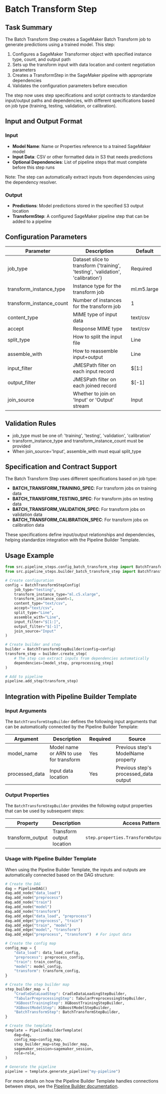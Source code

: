 # Batch Transform Step

## Task Summary
The Batch Transform Step creates a SageMaker Batch Transform job to generate predictions using a trained model. This step:

1. Configures a SageMaker Transformer object with specified instance type, count, and output path
2. Sets up the transform input with data location and content negotiation parameters
3. Creates a TransformStep in the SageMaker pipeline with appropriate dependencies
4. Validates the configuration parameters before execution

The step now uses step specifications and script contracts to standardize input/output paths and dependencies, with different specifications based on job type (training, testing, validation, or calibration).

## Input and Output Format

### Input
- **Model Name**: Name or Properties reference to a trained SageMaker model
- **Input Data**: CSV or other formatted data in S3 that needs predictions
- **Optional Dependencies**: List of pipeline steps that must complete before this step runs

Note: The step can automatically extract inputs from dependencies using the dependency resolver.

### Output
- **Predictions**: Model predictions stored in the specified S3 output location
- **TransformStep**: A configured SageMaker pipeline step that can be added to a pipeline

## Configuration Parameters

| Parameter | Description | Default |
|-----------|-------------|---------|
| job_type | Dataset slice to transform ('training', 'testing', 'validation', 'calibration') | Required |
| transform_instance_type | Instance type for the transform job | ml.m5.large |
| transform_instance_count | Number of instances for the transform job | 1 |
| content_type | MIME type of input data | text/csv |
| accept | Response MIME type | text/csv |
| split_type | How to split the input file | Line |
| assemble_with | How to reassemble input+output | Line |
| input_filter | JMESPath filter on each input record | $[1:] |
| output_filter | JMESPath filter on each joined record | $[-1] |
| join_source | Whether to join on 'Input' or 'Output' stream | Input |

## Validation Rules
- job_type must be one of: 'training', 'testing', 'validation', 'calibration'
- transform_instance_type and transform_instance_count must be provided
- When join_source='Input', assemble_with must equal split_type

## Specification and Contract Support

The Batch Transform Step uses different specifications based on job type:
- **BATCH_TRANSFORM_TRAINING_SPEC**: For transform jobs on training data
- **BATCH_TRANSFORM_TESTING_SPEC**: For transform jobs on testing data
- **BATCH_TRANSFORM_VALIDATION_SPEC**: For transform jobs on validation data
- **BATCH_TRANSFORM_CALIBRATION_SPEC**: For transform jobs on calibration data

These specifications define input/output relationships and dependencies, helping standardize integration with the Pipeline Builder Template.

## Usage Example
```python
from src.pipeline_steps.config_batch_transform_step import BatchTransformStepConfig
from src.pipeline_steps.builder_batch_transform_step import BatchTransformStepBuilder

# Create configuration
config = BatchTransformStepConfig(
    job_type="testing",
    transform_instance_type="ml.c5.xlarge",
    transform_instance_count=1,
    content_type="text/csv",
    accept="text/csv",
    split_type="Line",
    assemble_with="Line",
    input_filter="$[1:]",
    output_filter="$[-1]",
    join_source="Input"
)

# Create builder and step
builder = BatchTransformStepBuilder(config=config)
transform_step = builder.create_step(
    # The step can extract inputs from dependencies automatically
    dependencies=[model_step, preprocessing_step]
)

# Add to pipeline
pipeline.add_step(transform_step)
```

## Integration with Pipeline Builder Template

### Input Arguments

The `BatchTransformStepBuilder` defines the following input arguments that can be automatically connected by the Pipeline Builder Template:

| Argument | Description | Required | Source |
|----------|-------------|----------|--------|
| model_name | Model name or ARN to use for transform | Yes | Previous step's ModelName property |
| processed_data | Input data location | Yes | Previous step's processed_data output |

### Output Properties

The `BatchTransformStepBuilder` provides the following output properties that can be used by subsequent steps:

| Property | Description | Access Pattern |
|----------|-------------|---------------|
| transform_output | Transform output location | `step.properties.TransformOutput.S3OutputPath` |

### Usage with Pipeline Builder Template

When using the Pipeline Builder Template, the inputs and outputs are automatically connected based on the DAG structure:

```python
# Create the DAG
dag = PipelineDAG()
dag.add_node("data_load")
dag.add_node("preprocess")
dag.add_node("train")
dag.add_node("model")
dag.add_node("transform")
dag.add_edge("data_load", "preprocess")
dag.add_edge("preprocess", "train")
dag.add_edge("train", "model")
dag.add_edge("model", "transform")
dag.add_edge("preprocess", "transform")  # For input data

# Create the config map
config_map = {
    "data_load": data_load_config,
    "preprocess": preprocess_config,
    "train": train_config,
    "model": model_config,
    "transform": transform_config,
}

# Create the step builder map
step_builder_map = {
    "CradleDataLoadStep": CradleDataLoadingStepBuilder,
    "TabularPreprocessingStep": TabularPreprocessingStepBuilder,
    "XGBoostTrainingStep": XGBoostTrainingStepBuilder,
    "XGBoostModelStep": XGBoostModelStepBuilder,
    "BatchTransformStep": BatchTransformStepBuilder,
}

# Create the template
template = PipelineBuilderTemplate(
    dag=dag,
    config_map=config_map,
    step_builder_map=step_builder_map,
    sagemaker_session=sagemaker_session,
    role=role,
)

# Generate the pipeline
pipeline = template.generate_pipeline("my-pipeline")
```

For more details on how the Pipeline Builder Template handles connections between steps, see the [Pipeline Builder documentation](../pipeline_builder/README.md).
